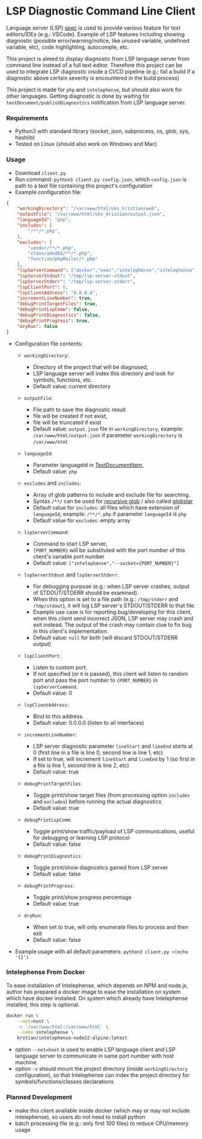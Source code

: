 # LSP Diagnostic Command Line Client

Language server (LSP) [spec](https://microsoft.github.io/language-server-protocol/specifications/lsp/3.17/specification/) is used to provide various feature for text editors/IDEs (e.g.: VSCode). Example of LSP features including showing diagnostic (possible error/warning/notice, like unused variable, undefined variable, etc), code highlighting, autocomple, etc. 

This project is aimed to display diagnostic from LSP language server from command line instead of a full text editor. Therefore this project can be used to integrate LSP diagnostic inside a CI/CD pipeline (e.g.: fail a build if a diagnostic above certain severity is encountered in the build process)

This project is made for `php` and `intelephense`, but should also work for other languages. Getting diagnostic is done by waiting for `textDocument/publishDiagnostics` notification from LSP language server. 

### Requirements
- Python3 with standard library (socket, json, subprocess, os, glob, sys, hashlib)
- Tested on Linux (should also work on Windows and Mac)

### Usage
- Download `client.py`
- Run command: `python3 client.py config.json`, which `config.json` is path to a text file containing this project's configuration
- Example configuration file:

```json
{
    "workingDirectory": "/var/www/html/uks_kristian/web",
    "outputFile": "/var/www/html/uks_kristian/output.json",
    "languageId": "php",
    "includes": [
        "/**/*.php",
    ],
    "excludes": [
        "vendor/**/*.php",
        "class/adodb5/**/*.php",
        "function/phpMailer/*.php"
    ],
    "lspServerCommand": ["docker","exec","intelephense","intelephense","--socket={PORT_NUMBER}"],
    "lspServerStdout": "/tmp/lsp-server-stdout",
    "lspServerStderr": "/tmp/lsp-server-stderr",
    "lspClientPort": 0,
    "lspClientAddress": "0.0.0.0",
    "incrementLineNumber": true,
    "debugPrintTargetFiles": true,
    "debugPrintLspComm": false,
    "debugPrintDiagnostics": false,
    "debugPrintProgress": true,
    "dryRun": false
}

```


- Configuration file contents:

    - `workingDirectory`: 
        - Directory of the project that will be diagnosed, 
        - LSP language server will index this directory and look for symbols, functions, etc. 
        - Default value: current directory

    - `outputFile`: 
        - File path to save the diagnostic result
        - file will be created if not exist, 
        - file will be truncated if exist
        - Default value: `output.json` file in `workingDirectory`, example: `/var/www/html/output.json` if parameter `workingDirectory` is `/var/www/html`

    - `languageId`: 
        - Parameter languageId in [TextDocumentItem](https://microsoft.github.io/language-server-protocol/specifications/lsp/3.17/specification/#textDocumentItem), 
        - Default value: `php`

    - `excludes` and `includes`: 
        - Array of glob patterns to include and exclude file for searching. 
        - Syntax `/**/` can be used for [recursive glob](https://stackoverflow.com/a/14798263) / also called [globstar](https://www.linuxjournal.com/content/globstar-new-bash-globbing-option)
        - Default value for `includes`: all files which have extension of `languageId`, example: `/**/*.php` if parameter `languageId` is `php`
        - Default value for `excludes`: empty array

    - `lspServerCommand`: 
        - Command to start LSP server, 
        - `{PORT_NUMBER}` will be substituted with the port number of this client's variable port number
        - Default value: `["intelephense","--socket={PORT_NUMBER}"]`

    - `lspServerStdout` and `lspServerStderr`:
        - For debugging purpose (e.g.: when LSP server crashes, output of STDOUT/STDERR should be examined). 
        - When this option is set to a file path (e.g.: `/tmp/stderr` and `/tmp/stdout`), it will log LSP server's STDOUT/STDERR to that file.
        - Example use case is for reporting bug/developing for this client, when this client send incorrect JSON, LSP server may crash and exit instead. The output of the crash may contain clue to fix bug in this client's implementation.
        - Default value: `null` for both (will discard STDOUT/STDERR output)

    - `lspClientPort`: 
        - Listen to custom port. 
        - If not specified (or `0` is passed), this client will listen to random port and pass the port number to `{PORT_NUMBER}` in `lspServerCommand`. 
        - Default value: 0

    - `lspClientAddress`: 
        - Bind to this address. 
        - Default value: 0.0.0.0 (listen to all interfaces)

    - `incrementLineNumber`:
        - LSP server diagnostic parameter `lineStart` and `lineEnd` starts at 0 (first line in a file is line 0, second line is line 1, etc)
        - If set to true, will increment `lineStart` and `lineEnd` by 1 (so first in a file is line 1, second line is line 2, etc)
        - Default value: true

    - `debugPrintTargetFiles`:
        - Toggle print/show target files (from processing option `includes` and `excludes`) before running the actual diagnostics
        - Default value: true

    - `debugPrintLspComm`:
        - Toggle print/show traffic/payload of LSP communications, useful for debugging or learning LSP protocol
        - Default value: false

    - `debugPrintDiagnostics`:
        - Toggle print/show diagnostics gained from LSP server
        - Default value: false

    - `debugPrintProgress`:
        - Toggle print/show progress percentage
        - Default value: true

    - `dryRun`:
        - When set to true, will only enumerate files to process and then exit
        - Default value: false

- Example usage with all default parameters: ```python3 client.py <(echo '{}')```

### Intelephense From Docker
To ease installation of Intelephense, which depends on NPM and node.js, author has prepared a docker image to ease the installation on system which have docker installed. On system which already have Intelephense installed, this step is optional.

```bash
docker run \
    --net=host \
    -v '/var/www/html:/var/www/html' \
    --name intelephense \
    krstian/intelephense-node22-alpine:latest
```


- option `--net=host` is used to enable LSP language client and LSP language server to communicate in same port number with host machine
- option `-v` should mount the project directory (inside `workingDirectory` configuration), so that Intelephense can index the project directory for symbols/functions/classes declarations


### Planned Development
- make this client available inside docker (which may or may not include intelephense), so users do not need to install python
- batch processing file (e.g.: only first 100 files) to reduce CPU/memory usage
